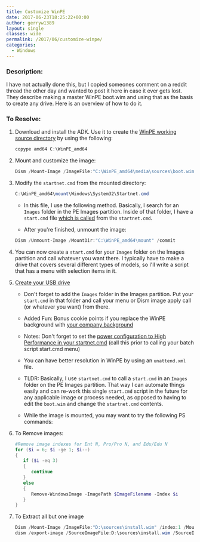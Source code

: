 ```yaml
---
title: Customize WinPE
date: 2017-06-23T18:25:22+00:00
author: gerryw1389
layout: single
classes: wide
permalink: /2017/06/customize-winpe/
categories:
  - Windows
---
```

<!--more-->

### Description:

I have not actually done this, but I copied someones comment on a reddit thread the other day and wanted to post it here in case it ever gets lost. They describe making a master WinPE boot.wim and using that as the basis to create any drive. Here is an overview of how to do it.

### To Resolve:

1. Download and install the ADK. Use it to create the [WinPE working source directory](https://docs.microsoft.com/en-us/windows-hardware/manufacture/desktop/winpe-mount-and-customize) by using the following:

   ```powershell
   copype amd64 C:\WinPE_amd64
   ```

2. Mount and customize the image:

   ```powershell
   Dism /Mount-Image /ImageFile:"C:\WinPE_amd64\media\sources\boot.wim" /index:1 /MountDir:"C:\WinPE_amd64\mount"
   ```

3. Modify the `startnet.cmd` from the mounted directory:

   ```powershell
   C:\WinPE_amd64\mount\Windows\System32\Startnet.cmd
   ```

   - In this file, I use the following method. Basically, I search for an `Images` folder in the PE Images partition. Inside of that folder, I have a `start.cmd` file [which is called](https://docs.microsoft.com/en-us/windows-hardware/manufacture/desktop/winpe-identify-drive-letters) from the `startnet.cmd`. 

   - After you're finished, unmount the image:

   ```powershell
   Dism /Unmount-Image /MountDir:"C:\WinPE_amd64\mount" /commit
   ```

4. You can now create a `start.cmd` for your `Images` folder on the Images partition and call whatever you want there. I typically have to make a drive that covers several different types of models, so I'll write a script that has a menu with selection items in it.

5. [Create your USB drive](https://docs.microsoft.com/en-us/windows-hardware/manufacture/desktop/winpe-create-usb-bootable-drive)

   - Don't forget to add the `Images` folder in the Images partition. Put your `start.cmd` in that folder and call your menu or Dism image apply call (or whatever you want) from there.

   - Added Fun: Bonus cookie points if you replace the WinPE background with [your company background](https://docs.microsoft.com/en-us/windows-hardware/manufacture/desktop/winpe-mount-and-customize#addwallpaper)

   - Notes: Don't forget to set the [power configuration to High Performance in your startnet.cmd](https://docs.microsoft.com/en-us/windows-hardware/manufacture/desktop/winpe-mount-and-customize#highperformance) (call this prior to calling your batch script start.cmd menu)

   - You can have better resolution in WinPE by using an `unattend.xml` file.

   - TLDR: Basically, I use `startnet.cmd` to call a `start.cmd` in an `Images` folder on the PE Images partition. That way I can automate things easily and can re-work this single `start.cmd` script in the future for any applicable image or process needed, as opposed to having to edit the `boot.wim` and change the `startnet.cmd` contents.

   - While the image is mounted, you may want to try the following PS commands:

6. To Remove images:

   ```powershell
   #Remove image indexes for Ent N, Pro/Pro N, and Edu/Edu N
   for ($i = 6; $i -ge 1; $i--) 
   {
      if ($i -eq 3) 
      {
         continue
      }
      else
      {
         Remove-WindowsImage -ImagePath $ImageFilename -Index $i
      }
   }
   ```

7. To Extract all but one image

   ```powershell
   Dism /Mount-Image /ImageFile:"D:\sources\install.wim" /index:1 /MountDir:"C:\temp\mount"
   dism /export-image /SourceImageFile:D:\sources\install.wim /SourceIndex:3 /DestinationImageFile:C:\W10\install.wim /Compress:max /CheckIntegrity
   ```

